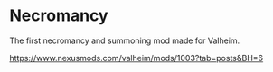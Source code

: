 # Necromancy
The first necromancy and summoning mod made for Valheim.

https://www.nexusmods.com/valheim/mods/1003?tab=posts&BH=6
